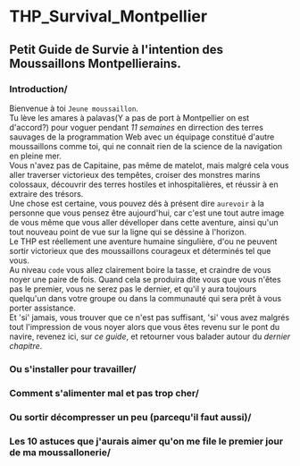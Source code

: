 # THP_Survival_Montpellier
## Petit Guide de Survie à l'intention des Moussaillons Montpellierains.  
  
### Introduction/  
  
  Bienvenue à toi `Jeune moussaillon`.  
  Tu lève les amares à palavas(Y a pas de port à Montpellier on est d'accord?) pour voguer pendant *11 semaines* en dirrection des terres sauvages de la programmation Web avec un équipage constitué d'autre moussaillons comme toi, qui ne connait rien de la science de la navigation en pleine mer.  
  Vous n'avez pas de Capitaine, pas même de matelot, mais malgré cela vous aller traverser victorieux des tempêtes, croiser des monstres marins colossaux, découvrir des terres hostiles et inhospitalières, et réussir à en extraire des trésors.  
  Une chose est certaine, vous pouvez dés à présent dire `aurevoir` à la personne que vous pensez être aujourd'hui, car c'est une tout autre image de vous même que vous aller dévelloper dans cette aventure, ainsi qu'un tout nouveau point de vue sur la ligne qui se déssine à l'horizon.  
  Le THP est réellement une aventure humaine singulière, d'ou ne peuvent sortir victorieux que des moussaillons courageux et déterminés tel que vous.  
  Au niveau `code` vous allez clairement boire la tasse, et craindre de vous noyer une paire de fois. Quand cela se produira dite vous que vous n'êtes pas le premier, vous ne serez pas le dernier, et qu'il y aura toujours quelqu'un dans votre groupe ou dans la communauté qui sera prêt à vous porter assistance.  
  Et 'si' jamais, vous trouver que ce n'est pas suffisant, 'si' vous avez malgrés tout l'impression de vous noyer alors que vous êtes revenu sur le pont du navire, revenez ici, sur *ce guide*, et retourner vous balader autour du *dernier chapitre*.  
     
### Ou s'installer pour travailler/  
### Comment s'alimenter mal et pas trop cher/  
### Ou sortir décompresser un peu (parcequ'il faut aussi)/  
### Les 10 astuces que j'aurais aimer qu'on me file le premier jour de ma moussallonerie/  
